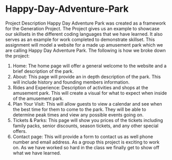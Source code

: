 # Happy-Day-Adventure-Park
Project Description 
Happy Day Adventure Park was created as a framework for the Generation Project. The Project gives us an example to showcase our skillsets in the different coding languages that we have learned. It also serves as an example for work completed to demonstrate skillset. 
This assignment will model a website for a made up amusement park which we are calling Happy Day Adventure Park. The following is how we broke down the project:
1.	Home: The home page will offer a general welcome to the website and a brief description of the park.
2.	About: This page will provide an in depth description of the park. This will include history and founding members information.
3.	Rides and Experience: Description of activities and shops at the amusement park. This will create a visual for what to expect when inside of the amusement park.
4.	Plan Your Visit: This will allow guests to view a calendar and see when the best time for them to come to the park. They will be able to determine peak times and view any possible events going on.
5.	Tickets & Parks: This page will show you prices of the tickets including family packs, senior discounts, season tickets, and any other special offers. 
6.	Contact page: This will provide a form to contact us as well phone number and email address.
As a group this project is exciting to work on. As we have worked so hard in the class we finally get to show off what we have learned.
